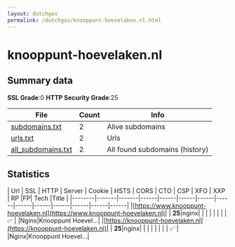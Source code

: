 ```yaml
---
layout: dutchgov
permalink: /dutchgov/knooppunt-hoevelaken.nl.html
---
```



# knooppunt-hoevelaken.nl
## Summary data


**SSL Grade**:0
**HTTP Security Grade**:25


| File       | Count | Info |
|------------|-------|------|
|[subdomains.txt](/data/knooppunt-hoevelaken.nl/subdomains.txt)|2|Alive subdomains|
|[urls.txt](/data/knooppunt-hoevelaken.nl/urls.txt)|2|Urls|
|[all_subdomains.txt](/data/knooppunt-hoevelaken.nl/all_subdomains.txt)|2|All found subdomains (history)|


## Statistics


| Url | SSL | HTTP | Server | Cookie | HSTS | CORS | CTO | CSP | XFO | XXP | RP |FP| Tech |Title |
|--------|-------|-------|------|------|------|------|------|------|------|------|------|------|------|
|[https://www.knooppunt-hoevelaken.nl](https://www.knooppunt-hoevelaken.nl)| | **25**|nginx| | | | | | | | :white_check_mark: | |Nginx|Knooppunt Hoevel...|
|[https://knooppunt-hoevelaken.nl](https://knooppunt-hoevelaken.nl)| | **25**|nginx| | | | | | | | :white_check_mark: | |Nginx|Knooppunt Hoevel...|